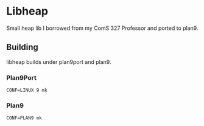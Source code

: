 # Libheap

Small heap lib I borrowed from my ComS 327 Professor and ported to plan9.

## Building

libheap builds under plan9port and plan9.

### Plan9Port

`CONF=LINUX 9 mk`

### Plan9

`CONF=PLAN9 mk`
